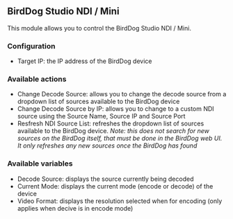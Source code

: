 ## BirdDog Studio NDI / Mini
This module allows you to control the BirdDog Studio NDI / Mini.

### Configuration
* Target IP: the IP address of the BirdDog device

### Available actions
* Change Decode Source: allows you to change the decode source from a dropdown list of sources available to the BirdDog device
* Change Decode Source by IP: allows you to change to a custom NDI source using the Source Name, Source IP and Source Port
* Resfresh NDI Source List: refreshes the dropdown list of sources available to the BirdDog device. *Note: this does not search for new sources on the BirdDog itself, that must be done in the BirdDog web UI. It only refreshes any new sources once the BirdDog has found*

### Available variables
* Decode Source: displays the source currently being decoded
* Current Mode: displays the current mode (encode or decode) of the device
* Video Format: displays the resolution selected when for encoding (only applies when decive is in encode mode)